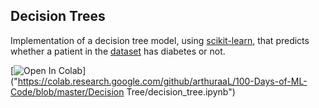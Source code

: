 ## Decision Trees

Implementation of a decision tree model, using [scikit-learn](https://scikit-learn.org/stable/), that predicts whether a patient in the [dataset](https://www.kaggle.com/uciml/pima-indians-diabetes-database) has diabetes or not.

[![Open In Colab](https://colab.research.google.com/assets/colab-badge.svg)]("https://colab.research.google.com/github/arthuraaL/100-Days-of-ML-Code/blob/master/Decision Tree/decision_tree.ipynb")
